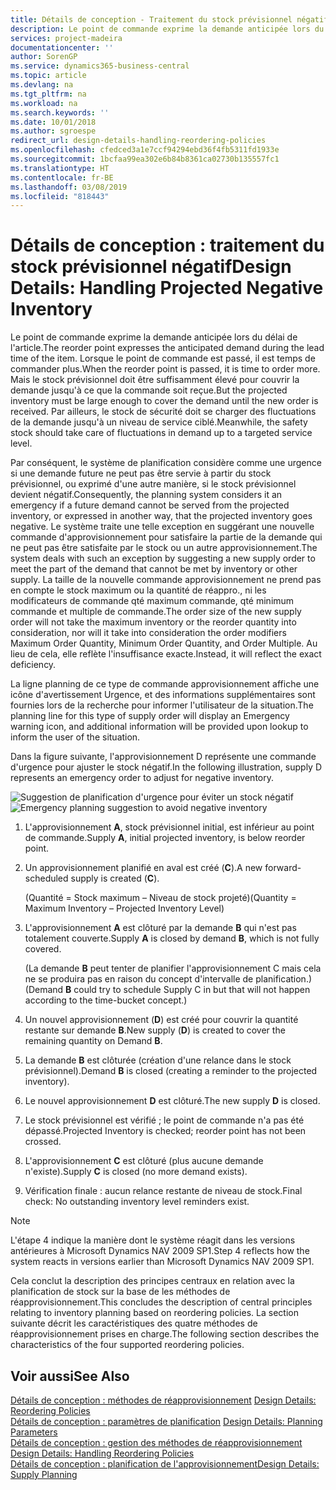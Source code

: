 ```yaml
---
title: Détails de conception - Traitement du stock prévisionnel négatif | Microsoft Docs
description: Le point de commande exprime la demande anticipée lors du délai de l'article. Lorsque le point de commande est passé, il est temps de commander plus. Mais le stock prévisionnel doit être suffisamment élevé pour couvrir la demande jusqu'à ce que la commande soit reçue. Par ailleurs, le stock de sécurité doit se charger des fluctuations de la demande jusqu'à un niveau de service ciblé.
services: project-madeira
documentationcenter: ''
author: SorenGP
ms.service: dynamics365-business-central
ms.topic: article
ms.devlang: na
ms.tgt_pltfrm: na
ms.workload: na
ms.search.keywords: ''
ms.date: 10/01/2018
ms.author: sgroespe
redirect_url: design-details-handling-reordering-policies
ms.openlocfilehash: cfedced3a1e7ccf94294ebd36f4fb5311fd1933e
ms.sourcegitcommit: 1bcfaa99ea302e6b84b8361ca02730b135557fc1
ms.translationtype: HT
ms.contentlocale: fr-BE
ms.lasthandoff: 03/08/2019
ms.locfileid: "818443"
---
```

# <a name="design-details-handling-projected-negative-inventory"></a><span data-ttu-id="dd68f-106">Détails de conception : traitement du stock prévisionnel négatif</span><span class="sxs-lookup"><span data-stu-id="dd68f-106">Design Details: Handling Projected Negative Inventory</span></span>
<span data-ttu-id="dd68f-107">Le point de commande exprime la demande anticipée lors du délai de l'article.</span><span class="sxs-lookup"><span data-stu-id="dd68f-107">The reorder point expresses the anticipated demand during the lead time of the item.</span></span> <span data-ttu-id="dd68f-108">Lorsque le point de commande est passé, il est temps de commander plus.</span><span class="sxs-lookup"><span data-stu-id="dd68f-108">When the reorder point is passed, it is time to order more.</span></span> <span data-ttu-id="dd68f-109">Mais le stock prévisionnel doit être suffisamment élevé pour couvrir la demande jusqu'à ce que la commande soit reçue.</span><span class="sxs-lookup"><span data-stu-id="dd68f-109">But the projected inventory must be large enough to cover the demand until the new order is received.</span></span> <span data-ttu-id="dd68f-110">Par ailleurs, le stock de sécurité doit se charger des fluctuations de la demande jusqu'à un niveau de service ciblé.</span><span class="sxs-lookup"><span data-stu-id="dd68f-110">Meanwhile, the safety stock should take care of fluctuations in demand up to a targeted service level.</span></span>  

 <span data-ttu-id="dd68f-111">Par conséquent, le système de planification considère comme une urgence si une demande future ne peut pas être servie à partir du stock prévisionnel, ou exprimé d'une autre manière, si le stock prévisionnel devient négatif.</span><span class="sxs-lookup"><span data-stu-id="dd68f-111">Consequently, the planning system considers it an emergency if a future demand cannot be served from the projected inventory, or expressed in another way, that the projected inventory goes negative.</span></span> <span data-ttu-id="dd68f-112">Le système traite une telle exception en suggérant une nouvelle commande d'approvisionnement pour satisfaire la partie de la demande qui ne peut pas être satisfaite par le stock ou un autre approvisionnement.</span><span class="sxs-lookup"><span data-stu-id="dd68f-112">The system deals with such an exception by suggesting a new supply order to meet the part of the demand that cannot be met by inventory or other supply.</span></span> <span data-ttu-id="dd68f-113">La taille de la nouvelle commande approvisionnement ne prend pas en compte le stock maximum ou la quantité de réappro., ni les modificateurs de commande qté maximum commande, qté minimum commande et multiple de commande.</span><span class="sxs-lookup"><span data-stu-id="dd68f-113">The order size of the new supply order will not take the maximum inventory or the reorder quantity into consideration, nor will it take into consideration the order modifiers Maximum Order Quantity, Minimum Order Quantity, and Order Multiple.</span></span> <span data-ttu-id="dd68f-114">Au lieu de cela, elle reflète l'insuffisance exacte.</span><span class="sxs-lookup"><span data-stu-id="dd68f-114">Instead, it will reflect the exact deficiency.</span></span>  

 <span data-ttu-id="dd68f-115">La ligne planning de ce type de commande approvisionnement affiche une icône d'avertissement Urgence, et des informations supplémentaires sont fournies lors de la recherche pour informer l'utilisateur de la situation.</span><span class="sxs-lookup"><span data-stu-id="dd68f-115">The planning line for this type of supply order will display an Emergency warning icon, and additional information will be provided upon lookup to inform the user of the situation.</span></span>  

 <span data-ttu-id="dd68f-116">Dans la figure suivante, l'approvisionnement D représente une commande d'urgence pour ajuster le stock négatif.</span><span class="sxs-lookup"><span data-stu-id="dd68f-116">In the following illustration, supply D represents an emergency order to adjust for negative inventory.</span></span>  

 <span data-ttu-id="dd68f-117">![Suggestion de planification d'urgence pour éviter un stock négatif](media/nav_app_supply_planning_2_negative_inventory.png "Suggestion de planification d'urgence pour éviter un stock négatif")</span><span class="sxs-lookup"><span data-stu-id="dd68f-117">![Emergency planning suggestion to avoid negative inventory](media/nav_app_supply_planning_2_negative_inventory.png "Emergency planning suggestion to avoid negative inventory")</span></span>  

1.  <span data-ttu-id="dd68f-118">L'approvisionnement **A**, stock prévisionnel initial, est inférieur au point de commande.</span><span class="sxs-lookup"><span data-stu-id="dd68f-118">Supply **A**, initial projected inventory, is below reorder point.</span></span>  
2.  <span data-ttu-id="dd68f-119">Un approvisionnement planifié en aval est créé (**C**).</span><span class="sxs-lookup"><span data-stu-id="dd68f-119">A new forward-scheduled supply is created (**C**).</span></span>  

     <span data-ttu-id="dd68f-120">(Quantité = Stock maximum – Niveau de stock projeté)</span><span class="sxs-lookup"><span data-stu-id="dd68f-120">(Quantity = Maximum Inventory – Projected Inventory Level)</span></span>  
3.  <span data-ttu-id="dd68f-121">L'approvisionnement **A** est clôturé par la demande **B** qui n'est pas totalement couverte.</span><span class="sxs-lookup"><span data-stu-id="dd68f-121">Supply **A** is closed by demand **B**, which is not fully covered.</span></span>  

     <span data-ttu-id="dd68f-122">(La demande **B** peut tenter de planifier l'approvisionnement C mais cela ne se produira pas en raison du concept d'intervalle de planification.)</span><span class="sxs-lookup"><span data-stu-id="dd68f-122">(Demand **B** could try to schedule Supply C in but that will not happen according to the time-bucket concept.)</span></span>  
4.  <span data-ttu-id="dd68f-123">Un nouvel approvisionnement (**D**) est créé pour couvrir la quantité restante sur demande **B**.</span><span class="sxs-lookup"><span data-stu-id="dd68f-123">New supply (**D**) is created to cover the remaining quantity on Demand **B**.</span></span>  
5.  <span data-ttu-id="dd68f-124">La demande **B** est clôturée (création d'une relance dans le stock prévisionnel).</span><span class="sxs-lookup"><span data-stu-id="dd68f-124">Demand **B** is closed (creating a reminder to the projected inventory).</span></span>  
6.  <span data-ttu-id="dd68f-125">Le nouvel approvisionnement **D** est clôturé.</span><span class="sxs-lookup"><span data-stu-id="dd68f-125">The new supply **D** is closed.</span></span>  
7.  <span data-ttu-id="dd68f-126">Le stock prévisionnel est vérifié ; le point de commande n'a pas été dépassé.</span><span class="sxs-lookup"><span data-stu-id="dd68f-126">Projected Inventory is checked; reorder point has not been crossed.</span></span>  
8.  <span data-ttu-id="dd68f-127">L'approvisionnement **C** est clôturé (plus aucune demande n'existe).</span><span class="sxs-lookup"><span data-stu-id="dd68f-127">Supply **C** is closed (no more demand exists).</span></span>  
9. <span data-ttu-id="dd68f-128">Vérification finale : aucun relance restante de niveau de stock.</span><span class="sxs-lookup"><span data-stu-id="dd68f-128">Final check: No outstanding inventory level reminders exist.</span></span>  

> [!NOTE]  
>  <span data-ttu-id="dd68f-129">L'étape 4 indique la manière dont le système réagit dans les versions antérieures à Microsoft Dynamics NAV 2009 SP1.</span><span class="sxs-lookup"><span data-stu-id="dd68f-129">Step 4 reflects how the system reacts in versions earlier than Microsoft Dynamics NAV 2009 SP1.</span></span>  

 <span data-ttu-id="dd68f-130">Cela conclut la description des principes centraux en relation avec la planification de stock sur la base de les méthodes de réapprovisionnement.</span><span class="sxs-lookup"><span data-stu-id="dd68f-130">This concludes the description of central principles relating to inventory planning based on reordering policies.</span></span> <span data-ttu-id="dd68f-131">La section suivante décrit les caractéristiques des quatre méthodes de réapprovisionnement prises en charge.</span><span class="sxs-lookup"><span data-stu-id="dd68f-131">The following section describes the characteristics of the four supported reordering policies.</span></span>  

## <a name="see-also"></a><span data-ttu-id="dd68f-132">Voir aussi</span><span class="sxs-lookup"><span data-stu-id="dd68f-132">See Also</span></span>  
 <span data-ttu-id="dd68f-133">[Détails de conception : méthodes de réapprovisionnement](design-details-reordering-policies.md) </span><span class="sxs-lookup"><span data-stu-id="dd68f-133">[Design Details: Reordering Policies](design-details-reordering-policies.md) </span></span>  
 <span data-ttu-id="dd68f-134">[Détails de conception : paramètres de planification](design-details-planning-parameters.md) </span><span class="sxs-lookup"><span data-stu-id="dd68f-134">[Design Details: Planning Parameters](design-details-planning-parameters.md) </span></span>  
 <span data-ttu-id="dd68f-135">[Détails de conception : gestion des méthodes de réapprovisionnement](design-details-handling-reordering-policies.md) </span><span class="sxs-lookup"><span data-stu-id="dd68f-135">[Design Details: Handling Reordering Policies](design-details-handling-reordering-policies.md) </span></span>  
 [<span data-ttu-id="dd68f-136">Détails de conception : planification de l'approvisionnement</span><span class="sxs-lookup"><span data-stu-id="dd68f-136">Design Details: Supply Planning</span></span>](design-details-supply-planning.md)
